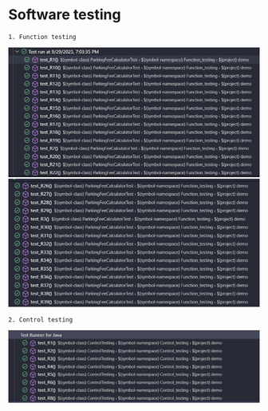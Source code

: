 # Software testing
    1. Function testing
![alt text](assets/R1_22.png)
![alt text](assets/R26_39.png)

    2. Control testing
![alt text](assets/R1_8.png)

